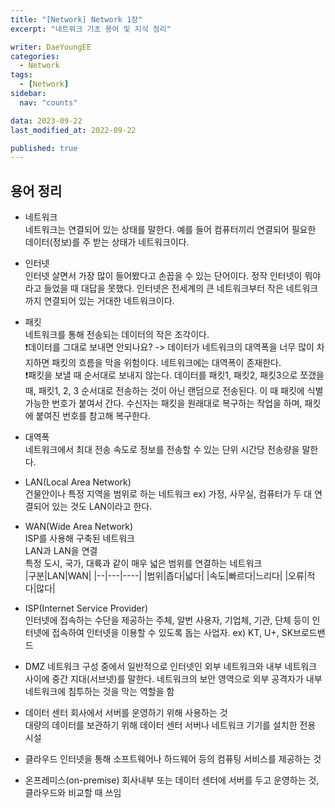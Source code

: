 ```yaml
---
title: "[Network] Network 1장"
excerpt: "네트워크 기초 용어 및 지식 정리"

writer: DaeYoungEE
categories:
  - Network
tags:
  - [Network]
sidebar:
  nav: "counts"

data: 2023-09-22
last_modified_at: 2022-09-22

published: true
---
```


## 용어 정리

- 네트워크  
  네트워크는 연결되어 있는 상태를 말한다. 예를 들어 컴퓨터끼리 연결되어 필요한 데이터(정보)를 주 받는 상태가 네트워크이다.

- 인터넷  
  인터넷 살면서 가장 많이 들어봤다고 손꼽을 수 있는 단어이다. 정작 인터넷이 뭐야 라고 들었을 때 대답을 못했다.
  인터넷은 전세계의 큰 네트워크부터 작은 네트워크까지 연결되어 있는 거대한 네트워크이다.

- 패킷  
  네트워크를 통해 전송되는 데이터의 작은 조각이다.  
  ❗️데이터를 그대로 보내면 안되나요? -> 데이터가 네트워크의 대역폭을 너무 많이 차지하면 패킷의 흐름을 막을 위험이다. 네트워크에는 대역폭이 존재한다.  
  ❗️패킷을 보낼 때 순서대로 보내지 않는다. 데이터를 패킷1, 패킷2, 패킷3으로 쪼갰을 때, 패킷1, 2, 3 순서대로 전송하는 것이 아닌 랜덤으로 전송된다.
  이 때 패킷에 식별가능한 번호가 붙여서 간다.
  수신자는 패킷을 원래대로 복구하는 작업을 하며, 패킷에 붙여진 번호를 참고해 복구한다.

- 대역폭  
  네트워크에서 최대 전송 속도로 정보를 전송할 수 있는 단위 시간당 전송량을 말한다.

- LAN(Local Area Network)  
  건물안이나 특정 지역을 범위로 하는 네트워크 ex) 가정, 사무실, 컴퓨터가 두 대 연결되어 있는 것도 LAN이라고 한다.

- WAN(Wide Area Network)  
  ISP를 사용해 구축된 네트워크  
  LAN과 LAN을 연결  
  특정 도시, 국가, 대륙과 같이 매우 넓은 범위를 연결하는 네트워크  
  |구분|LAN|WAN|
  |--|---|----|
  |범위|좁다|넓다|
  |속도|빠르다|느리다|
  |오류|적다|많다|

- ISP(Internet Service Provider)  
  인터넷에 접속하는 수단을 제공하는 주체, 알번 사용자, 기업체, 기관, 단체 등이 인터넷에 접속하여 인터넷을 이용할 수 있도록 돕는 사업자.
  ex) KT, U+, SK브로드밴드

- DMZ
  네트워크 구성 중에서 일반적으로 인터넷인 외부 네트워크와 내부 네트워크 사이에 중간 지대(서브넷)를 말한다. 네트워크의 보안 영역으로 외부 공격자가 내부 네트워크에 침투하는 것을 막는 역할을 함

- 데이터 센터
  회사에서 서버를 운영하기 위해 사용하는 것  
  대량의 데이터를 보관하기 위해 데이터 센터 서버나 네트워크 기기를 설치한 전용 시설

- 클라우드
  인터넷을 통해 소프트웨어나 하드웨어 등의 컴퓨팅 서비스를 제공하는 것

- 온프레미스(on-premise)
  회사내부 또는 데이터 센터에 서버를 두고 운영하는 것, 클라우드와 비교할 때 쓰임
